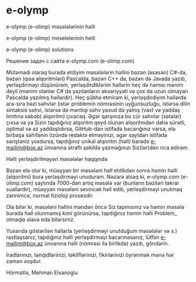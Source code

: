# e-olymp

e-olymp (e-olimp) məsələlərinin həlli

e-olymp (e-olimp) meselelerinin helli

e-olymp (e-olimp) solutions

Решение задач с сайта e-olymp.com (e-olimp.com)

Mütəmadi olaraq burada etdiyim məsələlərin həllini bəzən (əsasən) C#-da, bəzən (qısa alqoritmləri) Pascalda, bəzən C++ da, bəzən də Javada yazıb, yerləşdirməyi düşünürəm, yerləşdirdiklərim həllərin heç də hamısı mənim deyil (mənim olanlar C# da yazılanların əksəriyyəti və çox da uzun olmayan Pascalda yazılmış həllərdir). Heç şübhə etmirəm ki, yerləşdirdiyim həllərdə ara-sıra bəzi səhvlər (istər problemin nömrəsinin uyğunsuzluğu, istərsə dilin sintaksis səhvi, istərsə də məntiqi səhv yaxud da yalnış (vaxt və yaddaş limitinə səbəb) alqoritm) çıxacaq. Əgər qarşınıza bu cür səhvlər (xətalar) çıxsa və ya Sizin tapdığınız alqoritm qeyd olunan alqoritmdən daha sürətli, optimal və az yaddaşlıdırsa, GitHub-dan istifadə bacarığınız varsa, elə birbaşa səhifənin özündə redaktə etməyinizi, əgər saytdan istifadə səriştəniz yoxdursa, tapdığınız unikal alqoritm (həll) barədə e-mailim@box.az ünvanına ətraflı şəkildə yazmağınızı Siz(lər)dən rica edirəm.

Həlli yerləşdirilməyən məsələlər haqqında

Bəzən elə olur ki, müəyyən bir məsələni həll etdikdən sonra həmin həlli (alqoritmi) bura yerləşdirməyi unuduram. Nəzərə alsaq ki, e-olymp.com (e-olimp.com) saytında 7000-dən artıq məsələ var (bunların bəziləri təkrar suallardır), müəyyən məsələni sevincək həll edib, yerləşdirməyi unutmaq zənnimcə, normal fizioloji prosesdir.

Ola bilər ki, məsələni həllini məndən öncə Siz tapmısınız və həmin məsələ burada həll olunmamış kimi görünürsə, tapdığınız həmin həlli Problem<Nomresi>_<alqoritmin dili> olmaqla əlavə edə bilərsiniz.

Yuxarıda göstərilən hallarla (yerləşdirməyi unutduğum məsələlər və s.) rastlaşsanız, tapdığınız həlli yerləşdirməyi bacarmasanız, lütfən e-mailim@box.az ünvanına həlli (nömrəsi ilə birlikdə) yazıb, göndərin.

İradlarınızı, tənqidlərinizi, təkliflərinizi, fikirlərinizi öyrənmək mənə hər zaman xoşdur.

Hörmətlə, Mehman Elxanoglu
